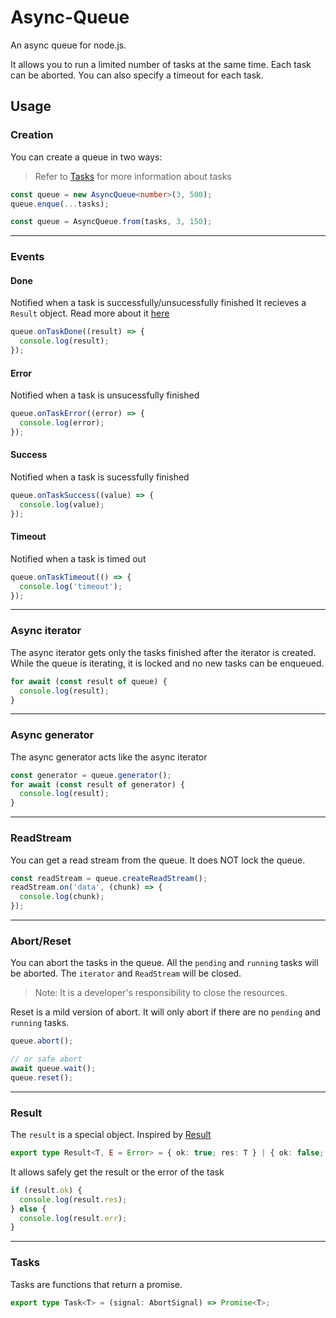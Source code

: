 
# Async-Queue
An async queue for node.js. 

It allows you to run a limited number of tasks at the same time. 
Each task can be aborted. You can also specify a timeout for each task.

## Usage
### Creation
You can create a queue in two ways:
> Refer to [Tasks](#tasks) for more information about tasks

```typescript
const queue = new AsyncQueue<number>(3, 500);
queue.enque(...tasks);
```

```typescript
const queue = AsyncQueue.from(tasks, 3, 150);
```

---

### Events
#### Done
Notified when a task is successfully/unsucessfully finished
It recieves a `Result` object. Read more about it [here](#result)
```typescript
queue.onTaskDone((result) => {
  console.log(result);
});
```

#### Error
Notified when a task is unsucessfully finished
```typescript
queue.onTaskError((error) => {
  console.log(error);
});
```

#### Success
Notified when a task is sucessfully finished
```typescript
queue.onTaskSuccess((value) => {
  console.log(value);
});
```

#### Timeout
Notified when a task is timed out
```typescript
queue.onTaskTimeout(() => {
  console.log('timeout');
});
```

---

### Async iterator
The async iterator gets only the tasks finished after the iterator is created.
While the queue is iterating, it is locked and no new tasks can be enqueued.
```typescript
for await (const result of queue) {
  console.log(result);
}
```

---

### Async generator
The async generator acts like the async iterator
```typescript
const generator = queue.generator();
for await (const result of generator) {
  console.log(result);
}
```

---

### ReadStream
You can get a read stream from the queue. It does NOT lock the queue.
```typescript
const readStream = queue.createReadStream();
readStream.on('data', (chunk) => {
  console.log(chunk);
});
```

---

### Abort/Reset
You can abort the tasks in the queue. All the `pending` and `running` tasks will be aborted.
The `iterator` and `ReadStream` will be closed.
> Note: It is a developer's responsibility to close the resources.

Reset is a mild version of abort. It will only abort if there are no `pending` and `running` tasks.
```typescript
queue.abort();

// or safe abort
await queue.wait();
queue.reset();
```

---

### Result
The `result` is a special object. Inspired by [Result](https://doc.rust-lang.org/std/result/)
```typescript
export type Result<T, E = Error> = { ok: true; res: T } | { ok: false; err: E };
```

It allows safely get the result or the error of the task
```typescript
if (result.ok) {
  console.log(result.res);
} else {
  console.log(result.err);
}
```

---

### Tasks
Tasks are functions that return a promise.
```typescript
export type Task<T> = (signal: AbortSignal) => Promise<T>;
```
